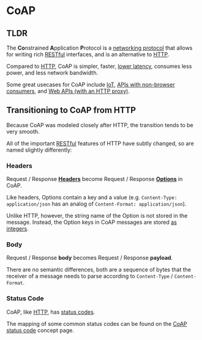 <!-- {"ident": "coap"} -->
# CoAP

## TLDR
The **Co**nstrained **A**pplication **P**rotocol is a
[networking protocol](@net/protocol) that allows for writing rich [RESTful](@rest)
interfaces, and is an alternative to [HTTP](@http).

Compared to [HTTP](@http), CoAP is simpler, faster, [lower latency](@net/latency),
consumes less power, and less network bandwidth.

Some great usecases for CoAP include [IoT](@coap/usecase/iot),
[APIs with non-browser consumers](@coap/usecase/service),
and [Web APIs (with an HTTP proxy)](@coap/usecase/web).

## Transitioning to CoAP from HTTP
Because CoAP was modeled closely after HTTP, the transition tends to be very smooth.

All of the important [RESTful](@rest) features of HTTP have subtly changed,
so are named slightly differently:

### Headers
Request / Response [**Headers**](@http/header) become
Request / Response [**Options**](@coap/message/option) in CoAP.

Like headers, Options contain a key and a value
(e.g. `Content-Type: application/json` has an analog of `Content-Format: application/json`).

Unlike HTTP, however, the string name of the Option is not stored in the message.
Instead, the Option keys in CoAP messages are stored [as integers](@coap/option-code).

### Body
Request / Response **body** becomes Request / Response **payload**.

There are no semantic differences, both are a sequence of bytes that the
receiver of a message needs to parse according to `Content-Type` / `Content-Format`.

### Status Code
CoAP, like [HTTP](@http/status), has [status codes](@coap/message/status).

The mapping of some common status codes can be found on the
[CoAP status code](@coap/message/status) concept page.
